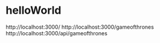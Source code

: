# helloWorld
http://localhost:3000/
http://localhost:3000/gameofthrones
http://localhost:3000/api/gameofthrones
